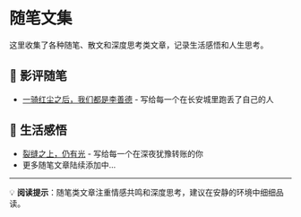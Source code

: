 # 随笔文集

这里收集了各种随笔、散文和深度思考类文章，记录生活感悟和人生思考。

## 📝 影评随笔
- [一骑红尘之后，我们都是李善德](./li-shande-essay.md) - 写给每一个在长安城里跑丢了自己的人

## 🌸 生活感悟
- [裂缝之上，仍有光](./light-above-cracks.md) - 写给每一个在深夜犹豫转账的你
- 更多随笔文章陆续添加中...

---

💡 **阅读提示**：随笔类文章注重情感共鸣和深度思考，建议在安静的环境中细细品读。